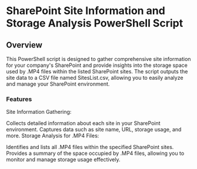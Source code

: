 # SharePoint Site Information and Storage Analysis PowerShell Script

## Overview
This PowerShell script is designed to gather comprehensive site information for your company's SharePoint and provide insights into the storage space used by .MP4 files within the listed SharePoint sites. The script outputs the site data to a CSV file named SitesList.csv, allowing you to easily analyze and manage your SharePoint environment.

### Features
Site Information Gathering:

Collects detailed information about each site in your SharePoint environment.
Captures data such as site name, URL, storage usage, and more.
Storage Analysis for .MP4 Files:

Identifies and lists all .MP4 files within the specified SharePoint sites.
Provides a summary of the space occupied by .MP4 files, allowing you to monitor and manage storage usage effectively.
